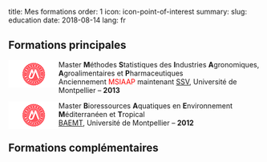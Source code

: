 title: Mes formations
order: 1
icon: icon-point-of-interest
summary:
slug: education
date: 2018-08-14
lang: fr

## Formations principales

<p>
<a href="https://formations.umontpellier.fr/fr/formations/sciences-technologies-sante-STS/master-XB/master-mathematiques-program-fruai0342321nprme157/statistique-pour-les-sciences-de-la-vie-subprogram-pr496.html" target="_blank">
<img align=left src="/pictures/logos/logo_universite_montpellier.png"></a>
Master <strong>M</strong>éthodes <strong>S</strong>tatistiques des <strong>I</strong>ndustries <strong>A</strong>gronomiques, <strong>A</strong>groalimentaires et <strong>P</strong>harmaceutiques <br> Anciennement <font color="#ff0000">MSIAAP</font> maintenant <a href="https://formations.umontpellier.fr/fr/formations/sciences-technologies-sante-STS/master-XB/master-mathematiques-program-fruai0342321nprme157/statistique-pour-les-sciences-de-la-vie-subprogram-pr496.html" target="_blank">SSV</a>, Université de Montpellier – <strong>2013</strong>
</p>

<p>
<a href="https://biologie-ecologie.com/parcours-baemt/" target="_blank">
<img align=left src="/pictures/logos/logo_universite_montpellier.png"></a>
Master <strong>B</strong>ioressources <strong>A</strong>quatiques en <strong>E</strong>nvironnement <strong>M</strong>éditerranéen et <strong>T</strong>ropical <br> <a href="https://biologie-ecologie.com/parcours-baemt/" target="_blank">BAEMT</a>, Université de Montpellier – <strong>2012</strong>
</p>

## Formations complémentaires

